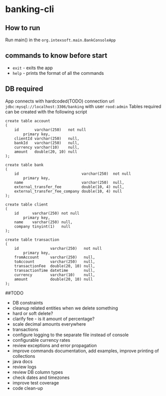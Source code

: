 # banking-cli
## How to run
Run main() in the `org.intexsoft.main.BankConsoleApp`
## commands to know before start
* `exit` - exits the app
* `help` - prints the format of all the commands
##  DB required
App connects with hardcoded(TODO) connection url `jdbc:mysql://localhost:3306/banking` with user `rood:admin`
Tables required can be created with the following script
```
create table account
(
    id       varchar(250)   not null
        primary key,
    clientId varchar(250)   null,
    bankId   varchar(250)   null,
    currency varchar(10)    null,
    amount   double(20, 10) null
);

create table bank
(
    id                            varchar(250)  not null
        primary key,
    name                          varchar(250)  null,
    external_transfer_fee         double(10, 4) null,
    external_transfer_fee_company double(10, 4) null
);

create table client
(
    id      varchar(250) not null
        primary key,
    name    varchar(250) null,
    company tinyint(1)   null
);

create table transaction
(
    id              varchar(250)   not null
        primary key,
    fromAccount     varchar(250)   null,
    toAccount       varchar(250)   null,
    transactionFee  double(20, 10) null,
    transactionTime datetime       null,
    currency        varchar(10)    null,
    amount          double(20, 10) null
);
```

##TODO
 * DB constraints
 * cleanup related entities when we delete something
 * hard or soft delete?
 * clarify fee - is it amount of percentage?
 * scale decimal amounts everywhere
 * transactions
 * configure logging to the separate file instead of console
 * configurable currency rates
 * review exceptions and error propagation
 * improve commands documentation, add examples, improve printing of collections
 * java docs
 * review logs
 * review DB column types
 * check dates and timezones
 * improve test coverage
 * code clean-up
